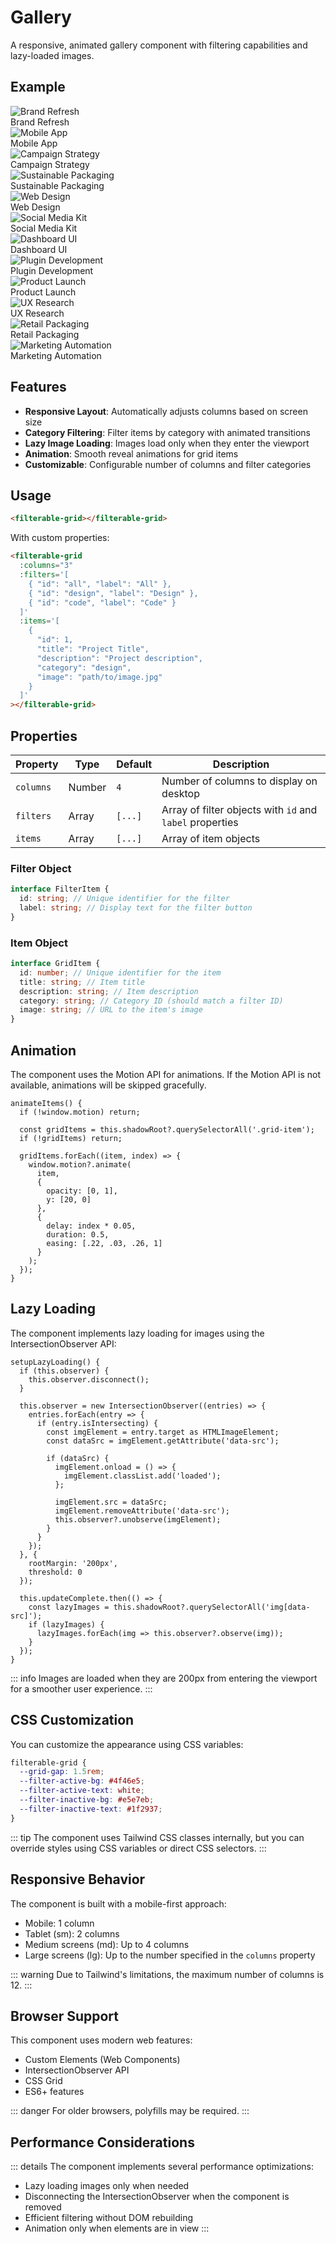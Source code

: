 # Gallery

A responsive, animated gallery component with filtering capabilities and lazy-loaded images.

<script setup>
import './gallery';
import '../card/card';
import '../icon/icon';
</script>

## Example

<div class="p-12 bg-preview rounded-xl flex justify-center">
<ui-gallery>
  <!-- Card 1 -->
  <ui-card data-categories="design,marketing" class="grid-item group hover:shadow-sm duration-300 ease-out rounded-xl relative overflow-hidden cursor-pointer">
    <img 
      data-src="https://flowbite.s3.amazonaws.com/docs/gallery/square/image-1.jpg" 
      alt="Brand Refresh" 
      slot="media"
      class="lazy-image group-hover:scale-105 duration-300 ease-out transition-all"
    />
    <div slot="footer" class="bg-white relative z-1 flex items-center p-4 font-medium">
      Brand Refresh
      <ui-icon name="arrow-top-right-on-square" class="ml-auto opacity-0 group-hover:opacity-100 duration-300 ease-out transition-all" />
    </div>
  </ui-card>
  
  <!-- Card 2 -->
  <ui-card data-categories="apps,design" class="grid-item group hover:shadow-sm duration-300 ease-out rounded-xl relative overflow-hidden cursor-pointer">
    <img 
      data-src="https://flowbite.s3.amazonaws.com/docs/gallery/square/image-4.jpg" 
      alt="Mobile App" 
      slot="media"
      class="lazy-image group-hover:scale-105 duration-300 ease-out transition-all"
    />
    <div slot="footer" class="bg-white relative z-1 flex items-center p-4 font-medium">
      Mobile App
      <ui-icon name="arrow-top-right-on-square" class="ml-auto opacity-0 group-hover:opacity-100 duration-300 ease-out transition-all" />
    </div>
  </ui-card>
  
  <!-- Card 3 -->
  <ui-card data-categories="marketing" class="grid-item group hover:shadow-sm duration-300 ease-out rounded-xl relative overflow-hidden cursor-pointer">
    <img 
      data-src="https://flowbite.s3.amazonaws.com/docs/gallery/square/image-2.jpg" 
      alt="Campaign Strategy" 
      slot="media"
      class="lazy-image group-hover:scale-105 duration-300 ease-out transition-all"
    />
    <div slot="footer" class="bg-white relative z-1 flex items-center p-4 font-medium">
      Campaign Strategy
      <ui-icon name="arrow-top-right-on-square" class="ml-auto opacity-0 group-hover:opacity-100 duration-300 ease-out transition-all" />
    </div>
  </ui-card>
  
  <!-- Card 4 -->
  <ui-card data-categories="packaging,design" class="grid-item group hover:shadow-sm duration-300 ease-out rounded-xl relative overflow-hidden cursor-pointer">
    <img 
      data-src="https://flowbite.s3.amazonaws.com/docs/gallery/square/image-3.jpg" 
      alt="Sustainable Packaging" 
      slot="media"
      class="lazy-image group-hover:scale-105 duration-300 ease-out transition-all"
    />
    <div slot="footer" class="bg-white relative z-1 flex items-center p-4 font-medium">
      Sustainable Packaging
      <ui-icon name="arrow-top-right-on-square" class="ml-auto opacity-0 group-hover:opacity-100 duration-300 ease-out transition-all" />
    </div>
  </ui-card>
  
  <!-- Card 5 -->
  <ui-card data-categories="design" class="grid-item group hover:shadow-sm duration-300 ease-out rounded-xl relative overflow-hidden cursor-pointer">
    <img 
      data-src="https://flowbite.s3.amazonaws.com/docs/gallery/square/image-5.jpg" 
      alt="Web Design" 
      slot="media"
      class="lazy-image group-hover:scale-105 duration-300 ease-out transition-all"
    />
    <div slot="footer" class="bg-white relative z-1 flex items-center p-4 font-medium">
      Web Design
      <ui-icon name="arrow-top-right-on-square" class="ml-auto opacity-0 group-hover:opacity-100 duration-300 ease-out transition-all" />
    </div>
  </ui-card>
  
  <!-- Card 6 -->
  <ui-card data-categories="marketing,design" class="grid-item group hover:shadow-sm duration-300 ease-out rounded-xl relative overflow-hidden cursor-pointer">
    <img 
      data-src="https://flowbite.s3.amazonaws.com/docs/gallery/square/image-6.jpg" 
      alt="Social Media Kit" 
      slot="media"
      class="lazy-image group-hover:scale-105 duration-300 ease-out transition-all"
    />
    <div slot="footer" class="bg-white relative z-1 flex items-center p-4 font-medium">
      Social Media Kit
      <ui-icon name="arrow-top-right-on-square" class="ml-auto opacity-0 group-hover:opacity-100 duration-300 ease-out transition-all" />
    </div>
  </ui-card>
  
  <!-- Card 7 -->
  <ui-card data-categories="design,apps" class="grid-item group hover:shadow-sm duration-300 ease-out rounded-xl relative overflow-hidden cursor-pointer">
    <img 
      data-src="https://flowbite.s3.amazonaws.com/docs/gallery/square/image-7.jpg" 
      alt="Dashboard UI" 
      slot="media"
      class="lazy-image group-hover:scale-105 duration-300 ease-out transition-all"
    />
    <div slot="footer" class="bg-white relative z-1 flex items-center p-4 font-medium">
      Dashboard UI
      <ui-icon name="arrow-top-right-on-square" class="ml-auto opacity-0 group-hover:opacity-100 duration-300 ease-out transition-all" />
    </div>
  </ui-card>
  
  <!-- Card 8 -->
  <ui-card data-categories="apps" class="grid-item group hover:shadow-sm duration-300 ease-out rounded-xl relative overflow-hidden cursor-pointer">
    <img 
      data-src="https://flowbite.s3.amazonaws.com/docs/gallery/square/image-8.jpg" 
      alt="Plugin Development" 
      slot="media"
      class="lazy-image group-hover:scale-105 duration-300 ease-out transition-all"
    />
    <div slot="footer" class="bg-white relative z-1 flex items-center p-4 font-medium">
      Plugin Development
      <ui-icon name="arrow-top-right-on-square" class="ml-auto opacity-0 group-hover:opacity-100 duration-300 ease-out transition-all" />
    </div>
  </ui-card>
  
  <!-- Card 9 -->
  <ui-card data-categories="marketing,packaging" class="grid-item group hover:shadow-sm duration-300 ease-out rounded-xl relative overflow-hidden cursor-pointer">
    <img 
      data-src="https://flowbite.s3.amazonaws.com/docs/gallery/square/image-9.jpg" 
      alt="Product Launch" 
      slot="media"
      class="lazy-image group-hover:scale-105 duration-300 ease-out transition-all"
    />
    <div slot="footer" class="bg-white relative z-1 flex items-center p-4 font-medium">
      Product Launch
      <ui-icon name="arrow-top-right-on-square" class="ml-auto opacity-0 group-hover:opacity-100 duration-300 ease-out transition-all" />
    </div>
  </ui-card>
  
  <!-- Card 10 -->
  <ui-card data-categories="design,apps" class="grid-item group hover:shadow-sm duration-300 ease-out rounded-xl relative overflow-hidden cursor-pointer">
    <img 
      data-src="https://flowbite.s3.amazonaws.com/docs/gallery/square/image-10.jpg" 
      alt="UX Research" 
      slot="media"
      class="lazy-image group-hover:scale-105 duration-300 ease-out transition-all"
    />
    <div slot="footer" class="bg-white relative z-1 flex items-center p-4 font-medium">
      UX Research
      <ui-icon name="arrow-top-right-on-square" class="ml-auto opacity-0 group-hover:opacity-100 duration-300 ease-out transition-all" />
    </div>
  </ui-card>
  
  <!-- Card 11 -->
  <ui-card data-categories="packaging" class="grid-item group hover:shadow-sm duration-300 ease-out rounded-xl relative overflow-hidden cursor-pointer">
    <img 
      data-src="https://flowbite.s3.amazonaws.com/docs/gallery/square/image-11.jpg" 
      alt="Retail Packaging" 
      slot="media"
      class="lazy-image group-hover:scale-105 duration-300 ease-out transition-all"
    />
    <div slot="footer" class="bg-white relative z-1 flex items-center p-4 font-medium">
      Retail Packaging
      <ui-icon name="arrow-top-right-on-square" class="ml-auto opacity-0 group-hover:opacity-100 duration-300 ease-out transition-all" />
    </div>
  </ui-card>
  
  <!-- Card 12 -->
  <ui-card data-categories="marketing,apps" class="grid-item group hover:shadow-sm duration-300 ease-out rounded-xl relative overflow-hidden cursor-pointer">
    <img 
      data-src="https://flowbite.s3.amazonaws.com/docs/gallery/square/image.jpg" 
      alt="Marketing Automation" 
      slot="media"
      class="lazy-image group-hover:scale-105 duration-300 ease-out transition-all"
    />
    <div slot="footer" class="bg-white relative z-1 flex items-center p-4 font-medium">
      Marketing Automation
      <ui-icon name="arrow-top-right-on-square" class="ml-auto opacity-0 group-hover:opacity-100 duration-300 ease-out transition-all" />
    </div>
  </ui-card>
</ui-gallery>
</div>

## Features

- **Responsive Layout**: Automatically adjusts columns based on screen size
- **Category Filtering**: Filter items by category with animated transitions
- **Lazy Image Loading**: Images load only when they enter the viewport
- **Animation**: Smooth reveal animations for grid items
- **Customizable**: Configurable number of columns and filter categories

## Usage

```html
<filterable-grid></filterable-grid>
```

With custom properties:

```html
<filterable-grid
  :columns="3"
  :filters='[
    { "id": "all", "label": "All" },
    { "id": "design", "label": "Design" },
    { "id": "code", "label": "Code" }
  ]'
  :items='[
    { 
      "id": 1, 
      "title": "Project Title", 
      "description": "Project description", 
      "category": "design", 
      "image": "path/to/image.jpg" 
    }
  ]'
></filterable-grid>
```

## Properties

| Property  | Type   | Default | Description                                              |
| --------- | ------ | ------- | -------------------------------------------------------- |
| `columns` | Number | `4`     | Number of columns to display on desktop                  |
| `filters` | Array  | `[...]` | Array of filter objects with `id` and `label` properties |
| `items`   | Array  | `[...]` | Array of item objects                                    |

### Filter Object

```ts
interface FilterItem {
  id: string; // Unique identifier for the filter
  label: string; // Display text for the filter button
}
```

### Item Object

```ts
interface GridItem {
  id: number; // Unique identifier for the item
  title: string; // Item title
  description: string; // Item description
  category: string; // Category ID (should match a filter ID)
  image: string; // URL to the item's image
}
```

## Animation

The component uses the Motion API for animations. If the Motion API is not available, animations will be skipped gracefully.

```js{4-14}
animateItems() {
  if (!window.motion) return;

  const gridItems = this.shadowRoot?.querySelectorAll('.grid-item');
  if (!gridItems) return;

  gridItems.forEach((item, index) => {
    window.motion?.animate(
      item,
      {
        opacity: [0, 1],
        y: [20, 0]
      },
      {
        delay: index * 0.05,
        duration: 0.5,
        easing: [.22, .03, .26, 1]
      }
    );
  });
}
```

## Lazy Loading

The component implements lazy loading for images using the IntersectionObserver API:

```js{7-32}
setupLazyLoading() {
  if (this.observer) {
    this.observer.disconnect();
  }

  this.observer = new IntersectionObserver((entries) => {
    entries.forEach(entry => {
      if (entry.isIntersecting) {
        const imgElement = entry.target as HTMLImageElement;
        const dataSrc = imgElement.getAttribute('data-src');

        if (dataSrc) {
          imgElement.onload = () => {
            imgElement.classList.add('loaded');
          };

          imgElement.src = dataSrc;
          imgElement.removeAttribute('data-src');
          this.observer?.unobserve(imgElement);
        }
      }
    });
  }, {
    rootMargin: '200px',
    threshold: 0
  });

  this.updateComplete.then(() => {
    const lazyImages = this.shadowRoot?.querySelectorAll('img[data-src]');
    if (lazyImages) {
      lazyImages.forEach(img => this.observer?.observe(img));
    }
  });
}
```

::: info
Images are loaded when they are 200px from entering the viewport for a smoother user experience.
:::

## CSS Customization

You can customize the appearance using CSS variables:

```css
filterable-grid {
  --grid-gap: 1.5rem;
  --filter-active-bg: #4f46e5;
  --filter-active-text: white;
  --filter-inactive-bg: #e5e7eb;
  --filter-inactive-text: #1f2937;
}
```

::: tip
The component uses Tailwind CSS classes internally, but you can override styles using CSS variables or direct CSS selectors.
:::

## Responsive Behavior

The component is built with a mobile-first approach:

- Mobile: 1 column
- Tablet (sm): 2 columns
- Medium screens (md): Up to 4 columns
- Large screens (lg): Up to the number specified in the `columns` property

::: warning
Due to Tailwind's limitations, the maximum number of columns is 12.
:::

## Browser Support

This component uses modern web features:

- Custom Elements (Web Components)
- IntersectionObserver API
- CSS Grid
- ES6+ features

::: danger
For older browsers, polyfills may be required.
:::

## Performance Considerations

::: details
The component implements several performance optimizations:

- Lazy loading images only when needed
- Disconnecting the IntersectionObserver when the component is removed
- Efficient filtering without DOM rebuilding
- Animation only when elements are in view
  :::
